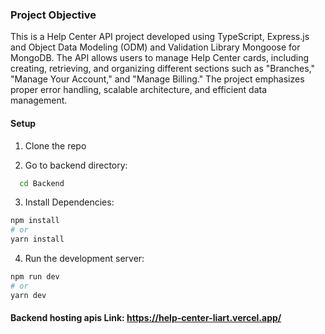 ### Project Objective

This is a Help Center API project developed using TypeScript, Express.js and Object Data Modeling (ODM) and Validation Library Mongoose for MongoDB. The API allows users to manage Help Center cards, including creating, retrieving, and organizing different sections such as "Branches," "Manage Your Account," and "Manage Billing." The project emphasizes proper error handling, scalable architecture, and efficient data management.

#### Setup

1. Clone the repo

2. Go to backend directory:

 ```bash
   cd Backend
   ```

3. Install Dependencies:

```bash
npm install
# or
yarn install
```

4. Run the development server:

```bash
npm run dev
# or
yarn dev
```

#### Backend hosting apis Link: https://help-center-liart.vercel.app/
